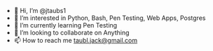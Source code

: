 - 👋 Hi, I’m @jtaubs1
- 👀 I’m interested in Python, Bash, Pen Testing, Web Apps, Postgres
- 🌱 I’m currently learning Pen Testing
- 💞️ I’m looking to collaborate on Anything
- 📫 How to reach me taubl.jack@gmail.com

<!---
jtaubs1/jtaubs1 is a ✨ special ✨ repository because its `README.md` (this file) appears on your GitHub profile.
You can click the Preview link to take a look at your changes.
--->
